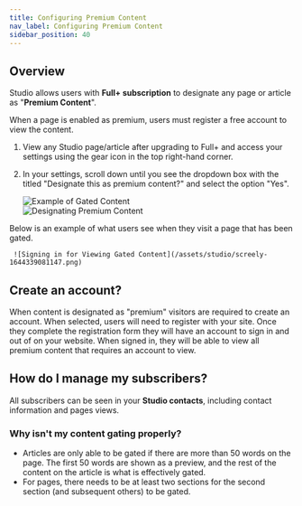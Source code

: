 ```yaml
---
title: Configuring Premium Content
nav_label: Configuring Premium Content
sidebar_position: 40
---
```


## Overview

Studio allows users with **Full+ subscription** to designate any page or article as "**Premium Content**".  
  
When a page is enabled as premium, users must register a free account to view the content.

1. View any Studio page/article after upgrading to Full+ and access your settings using the gear icon in the top right-hand corner.
2. In your settings, scroll down until you see the dropdown box with the titled "Designate this as premium content?" and select the option "Yes".

     ![Example of Gated Content](/assets/studio/11151386722839.png)  
     ![Designating Premium Content](/assets/studio/11151377832087.png)

Below is an example of what users see when they visit a page that has been gated.

     ![Signing in for Viewing Gated Content](/assets/studio/screely-1644339081147.png)

## Create an account?

When content is designated as "premium" visitors are required to create an account. When selected, users will need to register with your site. Once they complete the registration form they will have an account to sign in and out of on your website. When signed in, they will be able to view all premium content that requires an account to view.

## How do I manage my subscribers?

All subscribers can be seen in your **Studio contacts**, including contact information and pages views.

### Why isn't my content gating properly?

* Articles are only able to be gated if there are more than 50 words on the page. The first 50 words are shown as a preview, and the rest of the content on the article is what is effectively gated.
* For pages, there needs to be at least two sections for the second section (and subsequent others) to be gated.
